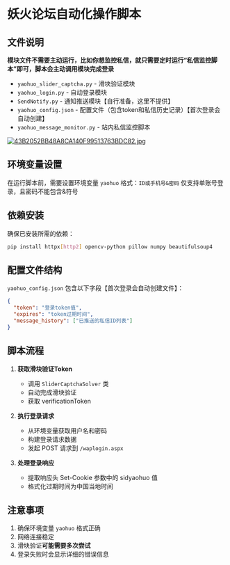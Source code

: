 # 妖火论坛自动化操作脚本

## 文件说明
**模块文件不需要主动运行，比如你想监控私信，就只需要定时运行“私信监控脚本”即可，脚本会主动调用模块完成登录**
- `yaohuo_slider_captcha.py` - 滑块验证模块
- `yaohuo_login.py` - 自动登录模块
- `SendNotify.py` - 通知推送模块【自行准备，这里不提供】
- `yaohuo_config.json` - 配置文件（包含token和私信历史记录）【首次登录会自动创建】
- `yaohuo_message_monitor.py` - 站内私信监控脚本

[![43B2052BB48A8CA140F99513763BDC82.jpg](https://file.icve.com.cn/file_doc/270/129/43B2052BB48A8CA140F99513763BDC82.jpg)](https://file.icve.com.cn/file_doc/270/129/43B2052BB48A8CA140F99513763BDC82.jpg)

## 环境变量设置

在运行脚本前，需要设置环境变量 `yaohuo`
格式：`ID或手机号&密码`
仅支持单账号登录，且密码不能包含&符号

## 依赖安装

确保已安装所需的依赖：

```bash
pip install httpx[http2] opencv-python pillow numpy beautifulsoup4
```

## 配置文件结构

`yaohuo_config.json` 包含以下字段【首次登录会自动创建文件】：

```json
{
  "token": "登录token值",
  "expires": "token过期时间",
  "message_history": ["已推送的私信ID列表"]
}
```

## 脚本流程

1. **获取滑块验证Token**
   - 调用 `SliderCaptchaSolver` 类
   - 自动完成滑块验证
   - 获取 verificationToken

2. **执行登录请求**
   - 从环境变量获取用户名和密码
   - 构建登录请求数据
   - 发起 POST 请求到 `/waplogin.aspx`

3. **处理登录响应**
   - 提取响应头 Set-Cookie 参数中的 sidyaohuo 值
   - 格式化过期时间为中国当地时间

## 注意事项

1. 确保环境变量 `yaohuo` 格式正确
2. 网络连接稳定
3. 滑块验证**可能需要多次尝试**
4. 登录失败时会显示详细的错误信息
